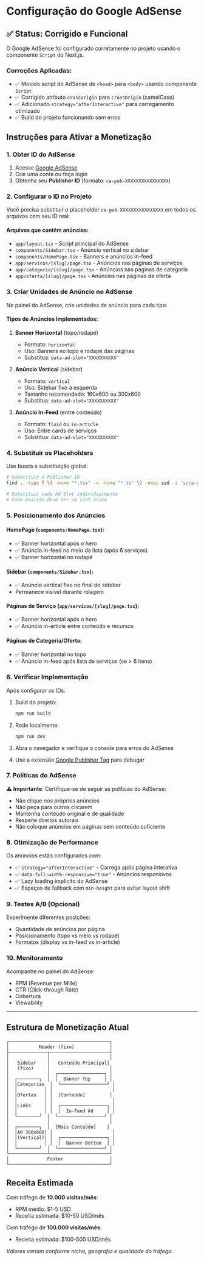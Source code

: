 # Configuração do Google AdSense

## ✅ Status: Corrigido e Funcional

O Google AdSense foi configurado corretamente no projeto usando o componente `Script` do Next.js.

### Correções Aplicadas:
- ✅ Movido script do AdSense de `<head>` para `<body>` usando componente `Script`
- ✅ Corrigido atributo `crossorigin` para `crossOrigin` (camelCase)
- ✅ Adicionado `strategy="afterInteractive"` para carregamento otimizado
- ✅ Build do projeto funcionando sem erros

## Instruções para Ativar a Monetização

### 1. Obter ID do AdSense

1. Acesse [Google AdSense](https://www.google.com/adsense)
2. Crie uma conta ou faça login
3. Obtenha seu **Publisher ID** (formato: `ca-pub-XXXXXXXXXXXXXXXX`)

### 2. Configurar o ID no Projeto

Você precisa substituir o placeholder `ca-pub-XXXXXXXXXXXXXXXX` em todos os arquivos com seu ID real:

#### Arquivos que contêm anúncios:

- `app/layout.tsx` - Script principal do AdSense
- `components/Sidebar.tsx` - Anúncio vertical no sidebar
- `components/HomePage.tsx` - Banners e anúncios in-feed
- `app/servicos/[slug]/page.tsx` - Anúncios nas páginas de serviços
- `app/categoria/[slug]/page.tsx` - Anúncios nas páginas de categoria
- `app/oferta/[slug]/page.tsx` - Anúncios nas páginas de oferta

### 3. Criar Unidades de Anúncio no AdSense

No painel do AdSense, crie unidades de anúncio para cada tipo:

#### Tipos de Anúncios Implementados:

1. **Banner Horizontal** (topo/rodapé)
   - Formato: `horizontal`
   - Uso: Banners no topo e rodapé das páginas
   - Substitua: `data-ad-slot="XXXXXXXXXX"`

2. **Anúncio Vertical** (sidebar)
   - Formato: `vertical`
   - Uso: Sidebar fixo à esquerda
   - Tamanho recomendado: 160x600 ou 300x600
   - Substitua: `data-ad-slot="XXXXXXXXXX"`

3. **Anúncio In-Feed** (entre conteúdo)
   - Formato: `fluid` ou `in-article`
   - Uso: Entre cards de serviços
   - Substitua: `data-ad-slot="XXXXXXXXXX"`

### 4. Substituir os Placeholders

Use busca e substituição global:

```bash
# Substituir o Publisher ID
find . -type f \( -name "*.tsx" -o -name "*.ts" \) -exec sed -i 's/ca-pub-XXXXXXXXXXXXXXXX/ca-pub-1224933273731070/g' {} +

# Substituir cada Ad Slot individualmente
# Cada posição deve ter um slot único
```

### 5. Posicionamento dos Anúncios

#### HomePage (`components/HomePage.tsx`):
- ✅ Banner horizontal após o hero
- ✅ Anúncio in-feed no meio da lista (após 6 serviços)
- ✅ Banner horizontal no rodapé

#### Sidebar (`components/Sidebar.tsx`):
- ✅ Anúncio vertical fixo no final do sidebar
- Permanece visível durante rolagem

#### Páginas de Serviço (`app/servicos/[slug]/page.tsx`):
- ✅ Banner horizontal após o hero
- ✅ Anúncio in-article entre conteúdo e recursos

#### Páginas de Categoria/Oferta:
- ✅ Banner horizontal no topo
- ✅ Anúncio in-feed após lista de serviços (se > 6 itens)

### 6. Verificar Implementação

Após configurar os IDs:

1. Build do projeto:
   ```bash
   npm run build
   ```

2. Rode localmente:
   ```bash
   npm run dev
   ```

3. Abra o navegador e verifique o console para erros do AdSense

4. Use a extensão [Google Publisher Tag](https://chrome.google.com/webstore) para debugar

### 7. Políticas do AdSense

⚠️ **Importante**: Certifique-se de seguir as políticas do AdSense:

- Não clique nos próprios anúncios
- Não peça para outros clicarem
- Mantenha conteúdo original e de qualidade
- Respeite direitos autorais
- Não coloque anúncios em páginas sem conteúdo suficiente

### 8. Otimização de Performance

Os anúncios estão configurados com:
- ✅ `strategy="afterInteractive"` - Carrega após página interativa
- ✅ `data-full-width-responsive="true"` - Anúncios responsivos
- ✅ Lazy loading implícito do AdSense
- ✅ Espaços de fallback com `min-height` para evitar layout shift

### 9. Testes A/B (Opcional)

Experimente diferentes posições:
- Quantidade de anúncios por página
- Posicionamento (topo vs meio vs rodapé)
- Formatos (display vs in-feed vs in-article)

### 10. Monitoramento

Acompanhe no painel do AdSense:
- RPM (Revenue per Mille)
- CTR (Click-through Rate)
- Cobertura
- Viewability

---

## Estrutura de Monetização Atual

```
┌─────────────────────────────────────┐
│           Header (fixo)             │
├──────────────┬──────────────────────┤
│              │                      │
│   Sidebar    │   Conteúdo Principal│
│   (fixo)     │                      │
│              │  ┌─────────────────┐ │
│  ┌────────┐  │  │  Banner Top     │ │
│  │Categorias  │  └─────────────────┘ │
│  │          │ │                      │
│  │Ofertas   │ │  [Conteúdo]         │
│  │          │ │                      │
│  │Links     │ │  ┌─────────────────┐ │
│  │          │ │  │  In-Feed Ad     │ │
│  └────────┘  │  └─────────────────┘ │
│              │                      │
│  ┌────────┐  │  [Mais Conteúdo]    │
│  │Ad 300x600│ │                      │
│  │(Vertical)│ │  ┌─────────────────┐ │
│  │          │ │  │  Banner Bottom  │ │
│  └────────┘  │  └─────────────────┘ │
└──────────────┴──────────────────────┘
│              Footer                 │
└─────────────────────────────────────┘
```

## Receita Estimada

Com tráfego de **10.000 visitas/mês**:
- RPM médio: $1-5 USD
- Receita estimada: $10-50 USD/mês

Com tráfego de **100.000 visitas/mês**:
- Receita estimada: $100-500 USD/mês

*Valores variam conforme nicho, geografia e qualidade do tráfego.*
